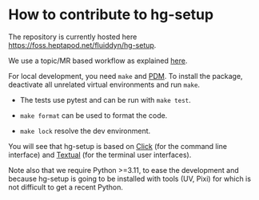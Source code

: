 # How to contribute to hg-setup

The repository is currently hosted here https://foss.heptapod.net/fluiddyn/hg-setup.

We use a topic/MR based workflow as explained
[here](https://fluidhowto.readthedocs.io/en/latest/mercurial/heptapod-workflow.html).

For local development, you need `make` and [PDM](https://pdm-project.org). To install the
package, deactivate all unrelated virtual environments and run `make`.

- The tests use pytest and can be run with `make test`.

- `make format` can be used to format the code.

- `make lock` resolve the dev environment.

You will see that hg-setup is based on [Click] (for the command line interface) and
[Textual] (for the terminal user interfaces).

Note also that we require Python >=3.11, to ease the development and because hg-setup is
going to be installed with tools (UV, Pixi) for which is not difficult to get a recent
Python.

[click]: https://click.palletsprojects.com
[textual]: https://textual.textualize.io/
